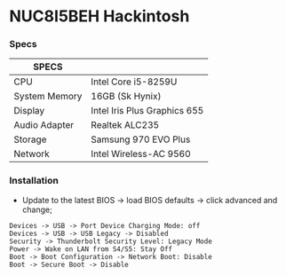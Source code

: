# NUC8I5BEH Hackintosh

### Specs
|SPECS| |
|---|---|
|CPU|Intel Core i5-8259U|
|System Memory|16GB (Sk Hynix)|
|Display|Intel Iris Plus Graphics 655|
|Audio Adapter|Realtek ALC235|
|Storage|Samsung 970 EVO Plus|
|Network|Intel Wireless-AC 9560|

### Installation
+ Update to the latest BIOS -> load BIOS defaults -> click advanced and change;
```
Devices -> USB -> Port Device Charging Mode: off
Devices -> USB -> USB Legacy -> Disabled
Security -> Thunderbolt Security Level: Legacy Mode
Power -> Wake on LAN from S4/S5: Stay Off
Boot -> Boot Configuration -> Network Boot: Disable
Boot -> Secure Boot -> Disable
```